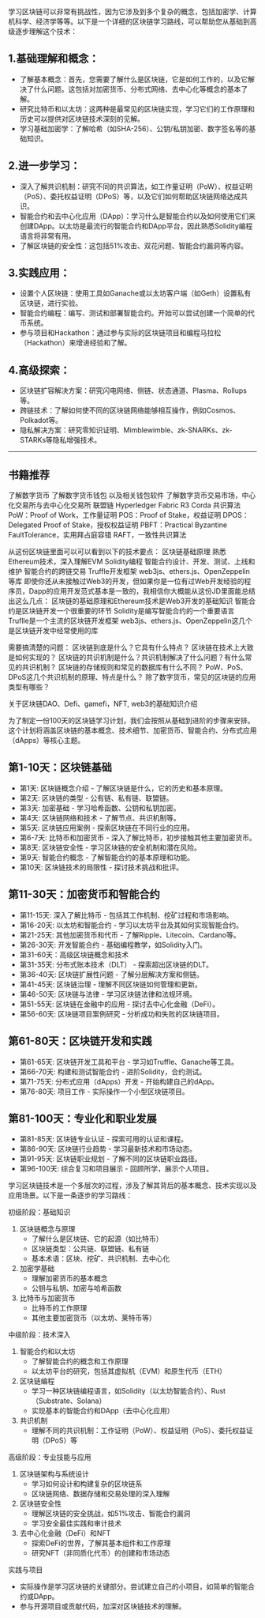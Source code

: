 学习区块链可以非常有挑战性，因为它涉及到多个复杂的概念，包括加密学、计算机科学、经济学等等。以下是一个详细的区块链学习路线，可以帮助您从基础到高级逐步理解这个技术：
## 1.基础理解和概念：
- 了解基本概念：首先，您需要了解什么是区块链，它是如何工作的，以及它解决了什么问题。这包括对加密货币、分布式网络、去中心化等概念的基本了解。
- 研究比特币和以太坊：这两种是最常见的区块链实现，学习它们的工作原理和历史可以提供对区块链技术深刻的见解。
- 学习基础加密学：了解哈希（如SHA-256）、公钥/私钥加密、数字签名等的基础知识。
## 2.进一步学习：
- 深入了解共识机制：研究不同的共识算法，如工作量证明（PoW）、权益证明（PoS）、委托权益证明（DPoS）等，以及它们如何帮助区块链网络达成共识。
- 智能合约和去中心化应用（DApp）：学习什么是智能合约以及如何使用它们来创建DApp。以太坊是最流行的智能合约和DApp平台，因此熟悉Solidity编程语言将非常有用。
- 了解区块链的安全性：这包括51%攻击、双花问题、智能合约漏洞等内容。
## 3.实践应用：
- 设置个人区块链：使用工具如Ganache或以太坊客户端（如Geth）设置私有区块链，进行实验。
- 智能合约编程：编写、测试和部署智能合约。开始可以尝试创建一个简单的代币系统。
- 参与项目和Hackathon：通过参与实际的区块链项目和编程马拉松（Hackathon）来增进经验和了解。
## 4.高级探索：
- 区块链扩容解决方案：研究闪电网络、侧链、状态通道、Plasma、Rollups等。
- 跨链技术：了解如何使不同的区块链网络能够相互操作，例如Cosmos、Polkadot等。
- 隐私解决方案：研究零知识证明、Mimblewimble、zk-SNARKs、zk-STARKs等隐私增强技术。

--------------------

## 书籍推荐
了解数字货币
了解数字货币钱包 以及相关钱包软件
了解数字货币交易市场，中心化交易所与去中心化交易所
联盟链
Hyperledger Fabric
R3 Corda
共识算法
PoW：Proof of Work，工作量证明
POS：Proof of Stake，权益证明
DPOS：Delegated Proof of Stake，授权权益证明
PBFT：Practical Byzantine FaultTolerance，实用拜占庭容错
RAFT，一致性共识算法




从这份区块链里面可以可以看到以下的技术要点：
区块链基础原理
熟悉Ethereum技术，深入理解EVM
Solidity编程
智能合约设计、开发、测试、上线和维护
智能合约的跨链交易
Truffle开发框架
web3js、ethers.js、OpenZeppelin等库
即使你还从未接触过Web3的开发，但如果你是一位有过Web开发经验的程序员，Dapp的应用开发范式基本是一致的，我相信你大概能从这份JD里面能总结出这么几点：
区块链的基础原理和Ethereum技术是Web3开发的基础知识
智能合约是区块链开发一个很重要的环节
Solidity是编写智能合约的一个重要语言
Truflle是一个主流的区块链开发框架
web3js、ethers.js、OpenZeppelin这几个是区块链开发中经常使用的库

需要搞清楚的问题：
区块链到底是什么？它具有什么特点？
区块链在技术上大致是如何实现的？
区块链的共识机制是什么？共识机制解决了什么问题？有什么常见的共识机制？
区块链的存储规则和常见的数据库有什么不同？
PoW、PoS、DPoS这几个共识机制的原理、特点是什么？
除了数字货币，常见的区块链的应用类型有哪些？

关于区块链DAO、Defi、gamefi，NFT, web3的基础知识介绍


为了制定一份100天的区块链学习计划，我们会按照从基础到进阶的步骤来安排。这个计划将涵盖区块链的基本概念、技术细节、加密货币、智能合约、分布式应用（dApps）等核心主题。

## 第1-10天：区块链基础
- 第1天: 区块链概念介绍 - 了解区块链是什么，它的历史和基本原理。
- 第2天: 区块链的类型 - 公有链、私有链、联盟链。
- 第3天: 加密基础 - 学习哈希函数、公钥和私钥加密。
- 第4天: 区块链网络和技术 - 了解节点、共识机制等。
- 第5天: 区块链应用案例 - 探索区块链在不同行业的应用。
- 第6-7天: 比特币和加密货币 - 深入了解比特币，初步接触其他主要加密货币。
- 第8天: 区块链安全性 - 学习区块链的安全机制和潜在风险。
- 第9天: 智能合约概念 - 了解智能合约的基本原理和功能。
- 第10天: 区块链技术的局限性 - 探讨技术挑战和批评。

## 第11-30天：加密货币和智能合约
- 第11-15天: 深入了解比特币 - 包括其工作机制、挖矿过程和市场影响。
- 第16-20天: 以太坊和智能合约 - 学习以太坊平台及其如何实现智能合约。
- 第21-25天: 其他加密货币和代币 - 了解Ripple、Litecoin、Cardano等。
- 第26-30天: 开发智能合约 - 基础编程教学，如Solidity入门。
- 第31-60天：高级区块链概念和技术
- 第31-35天: 分布式账本技术（DLT） - 探索超出区块链的DLT。
- 第36-40天: 区块链扩展性问题 - 了解分层解决方案和侧链。
- 第41-45天: 区块链治理 - 理解不同区块链如何管理和更新。
- 第46-50天: 区块链与法律 - 学习区块链法律和法规环境。
- 第51-55天: 区块链在金融中的应用 - 探讨去中心化金融（DeFi）。
- 第56-60天: 区块链项目案例研究 - 分析成功和失败的区块链项目。

## 第61-80天：区块链开发和实践
- 第61-65天: 区块链开发工具和平台 - 学习如Truffle、Ganache等工具。
- 第66-70天: 构建和测试智能合约 - 进阶Solidity，合约测试。
- 第71-75天: 分布式应用（dApps）开发 - 开始构建自己的dApp。
- 第76-80天: 项目工作 - 实际操作一个小型区块链项目。

## 第81-100天：专业化和职业发展
- 第81-85天: 区块链专业认证 - 探索可用的认证和课程。
- 第86-90天: 区块链行业趋势 - 学习最新技术和市场动态。
- 第91-95天: 区块链职业规划 - 了解不同的区块链职业路径。
- 第96-100天: 综合复习和项目展示 - 回顾所学，展示个人项目。


学习区块链技术是一个多层次的过程，涉及了解其背后的基本概念、技术实现以及应用场景。以下是一条逐步的学习路线：

初级阶段：基础知识
1. 区块链概念与原理
   - 了解什么是区块链、它的起源（如比特币）
   - 区块链类型：公共链、联盟链、私有链
   - 基本术语：区块、挖矿、共识机制、去中心化
2. 加密学基础
   - 理解加密货币的基本概念
   - 公钥与私钥、加密与哈希函数
3. 比特币与加密货币
   - 比特币的工作原理
   - 其他主要加密货币（以太坊、莱特币等）

中级阶段：技术深入
1. 智能合约和以太坊
   - 了解智能合约的概念和工作原理
   - 以太坊平台的研究，包括其虚拟机（EVM）和原生代币（ETH）
2. 区块链编程
   - 学习一种区块链编程语言，如Solidity（以太坊智能合约）、Rust（Substrate、Solana）
   - 实现基本的智能合约和DApp（去中心化应用）
3. 共识机制
   - 理解不同的共识机制：工作证明（PoW）、权益证明（PoS）、委托权益证明（DPoS）等

高级阶段：专业技能与应用
1. 区块链架构与系统设计
   - 学习如何设计和构建复杂的区块链系
   - 区块链网络、数据存储和交易处理的深入理解
2. 区块链安全性
   - 理解区块链的安全挑战，如51%攻击、智能合约漏洞
   - 学习安全最佳实践和审计技术
3. 去中心化金融（DeFi）和NFT
   - 探索DeFi的世界，了解其基本组件和工作原理
   - 研究NFT（非同质化代币）的创建和市场动态

实践与项目
- 实际操作是学习区块链的关键部分。尝试建立自己的小项目，如简单的智能合约或DApp。
- 参与开源项目或贡献代码，加深对区块链技术的理解。

